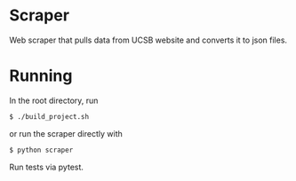 # Scraper

Web scraper that pulls data from UCSB website and converts it to json files.

# Running
In the root directory, run
```sh
$ ./build_project.sh
```
or run the scraper directly with
```sh
$ python scraper
```

Run tests via pytest.
